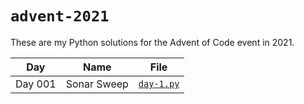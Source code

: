 # `advent-2021`
These are my Python solutions for the Advent of Code event in 2021.

|Day|Name|File|
|-|-|-|
|Day 001|Sonar Sweep|[`day-1.py`](day1.py)|
